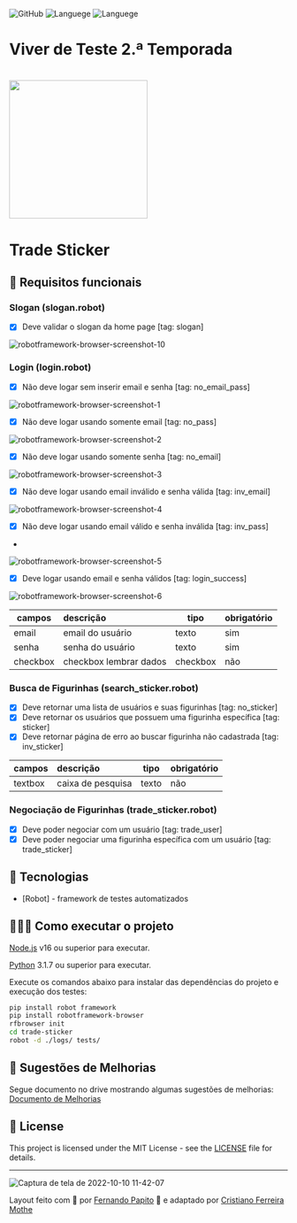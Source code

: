 
![GitHub](https://img.shields.io/github/license/CristianoSFMothe/vdt2) 
![Languege](https://img.shields.io/github/languages/top/CristianoSFMothe/vdt2)
![Languege](https://img.shields.io/github/languages/count/CristianoSFMothe/vdt2)


# Viver de Teste 2.ª Temporada

<h1 align="left">
    <img src="https://github.com/rubenspaiva/vdt-season1-marvel-api/blob/main/.github/logo-stiker.svg" width="250px">
</h1>


# Trade Sticker

## 🔖 Requisitos funcionais

### Slogan (slogan.robot)

- [X] Deve validar o slogan da home page [tag: slogan]

![robotframework-browser-screenshot-10](https://user-images.githubusercontent.com/68359459/194892050-c911dfe8-014e-4140-a23b-202d62230267.png)

### Login (login.robot)

- [X] Não deve logar sem inserir email e senha [tag: no_email_pass]

![robotframework-browser-screenshot-1](https://user-images.githubusercontent.com/68359459/194892915-85f83828-6074-480c-aae0-dc9742a6b0ed.png)

- [X] Não deve logar usando somente email [tag: no_pass]

![robotframework-browser-screenshot-2](https://user-images.githubusercontent.com/68359459/194892845-80852117-e79d-4fea-9731-8101bebe9cf3.png)


- [X] Não deve logar usando somente senha [tag: no_email]

![robotframework-browser-screenshot-3](https://user-images.githubusercontent.com/68359459/194892788-5b6633f1-7120-4303-bd19-bfd491ce5e49.png)

- [X] Não deve logar usando email inválido e senha válida [tag: inv_email]

![robotframework-browser-screenshot-4](https://user-images.githubusercontent.com/68359459/194893146-3c03ecc7-7421-490b-9a67-0b62c72f1d13.png)

- [X] Não deve logar usando email válido e senha inválida [tag: inv_pass]
- 
![robotframework-browser-screenshot-5](https://user-images.githubusercontent.com/68359459/194893206-ba439c73-ec2d-4710-bb41-c11ab22a9740.png)


- [X] Deve logar usando email e senha válidos [tag: login_success]

![robotframework-browser-screenshot-6](https://user-images.githubusercontent.com/68359459/194893281-6f66920c-3984-4c97-8a5d-e6d813bbcd82.png)


| campos  | descrição                             | tipo     | obrigatório |
| ------  | :------------------------------------ | -------- | ----------- |
| email   | email do usuário                      | texto    | sim         |
| senha   | senha do usuário                      | texto    | sim         |
| checkbox| checkbox lembrar dados                | checkbox | não         |

### Busca de Figurinhas (search_sticker.robot)

- [X] Deve retornar uma lista de usuários e suas figurinhas [tag: no_sticker]
- [X] Deve retornar os usuários que possuem uma figurinha específica [tag: sticker]
- [X] Deve retornar página de erro ao buscar figurinha não cadastrada [tag: inv_sticker]

| campos  | descrição                             | tipo     | obrigatório |
| ------  | :------------------------------------ | -------- | ----------- |
| textbox | caixa de pesquisa                     | texto    | não         |

### Negociação de Figurinhas (trade_sticker.robot)

- [X] Deve poder negociar com um usuário [tag: trade_user]
- [X] Deve poder negociar uma figurinha específica com um usuário [tag: trade_sticker]

## 🚀 Tecnologias

- [Robot] - framework de testes automatizados

## 👨🏻‍💻 Como executar o projeto

[Node.js](https://nodejs.org/) v16 ou superior para executar.

[Python](https://www.python.org/downloads/) 3.1.7 ou superior para executar.

Execute os comandos abaixo para instalar das dependências do projeto e execução dos testes:

```sh
pip install robot framework
pip install robotframework-browser
rfbrowser init
cd trade-sticker
robot -d ./logs/ tests/ 
```

## 📝 Sugestões de Melhorias

Segue documento no drive mostrando algumas sugestões de melhorias: [Documento de Melhorias](https://docs.google.com/document/d/1En2Gn2OC3t3Em0N2W7ztmQnsxbUjddfir8wAjmeFwps/edit#)

## 📝 License

This project is licensed under the MIT License - see the [LICENSE](LICENSE) file for details.

---

![Captura de tela de 2022-10-10 11-42-07](https://user-images.githubusercontent.com/68359459/194892459-703d7ff5-3e7b-441d-a1b9-47feec13aaf1.png)





Layout feito com 💜&nbsp;por [Fernando Papito](https://www.linkedin.com/in/papitoio/) 👋&nbsp;e adaptado por [Cristiano Ferreira Mothe](https://www.linkedin.com/in/cristiano-da-silva-ferreira/)
